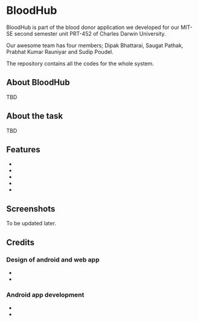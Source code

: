 # BloodHub

BloodHub is part of the blood donor application we developed for our MIT-SE second semester unit PRT-452 of Charles Darwin University.

Our awesome team has four members; Dipak Bhattarai, Saugat Pathak, Prabhat Kumar Rauniyar and Sudip Poudel.

The repository contains all the codes for the whole system.

## About BloodHub

TBD

## About the task

TBD

## Features

- 
- 
- 
- 
- 

## Screenshots

To be updated later.

## Credits

### Design of android and web app

-
-

### Android app development

- 
-
